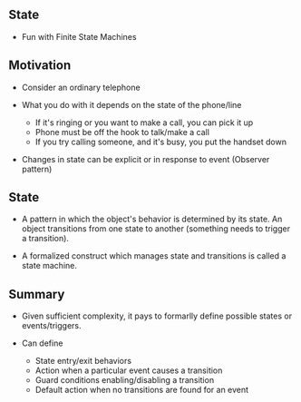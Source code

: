 ## State
- Fun with Finite State Machines

## Motivation
- Consider an ordinary telephone

- What you do with it depends on the state of the phone/line
    - If it's ringing or you want to make a call, you can pick it up
    - Phone must be off the hook to talk/make a call
    - If you try calling someone, and it's busy, you put the handset down

- Changes in state can be explicit or in response to event (Observer pattern)

## State
- A pattern in which the object's behavior is determined by its state. An object
  transitions from one state to another (something needs to trigger a transition).

- A formalized construct which manages state and transitions is called a state machine.

## Summary
- Given sufficient complexity, it pays to formarlly define possible states or events/triggers.

- Can define
    - State entry/exit behaviors
    - Action when a particular event causes a transition
    - Guard conditions enabling/disabling a transition
    - Default action when no transitions are found for an event
